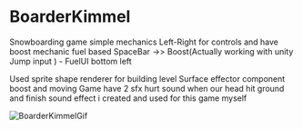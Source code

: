 # BoarderKimmel

Snowboarding game simple mechanics Left-Right for controls and have boost mechanic fuel based
SpaceBar ->> Boost(Actually working with unity Jump input ) - FuelUI bottom left

Used sprite shape renderer for building level
Surface effector component boost and moving
Game have 2 sfx hurt sound when our head hit ground and finish sound effect i created and used for this game myself


![BoarderKimmelGif](https://user-images.githubusercontent.com/118080093/206278537-56bc9d77-b853-4ade-944d-48c8f68b378e.gif)
